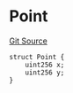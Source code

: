 # Point
[Git Source](https://github.com/Legion-Team/evm-contracts/blob/ac3edaa080a44c4acca1531370a76a05f05491f5/src/lib/ECIES.sol)


```solidity
struct Point {
    uint256 x;
    uint256 y;
}
```

